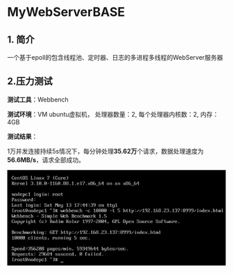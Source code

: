 # MyWebServerBASE

## 1. 简介

一个基于epoll的包含线程池、定时器、日志的多进程多线程的WebServer服务器

## 2.压力测试

**测试工具**：Webbench 

**测试环境**：VM ubuntu虚拟机， 处理器数量：2, 每个处理器内核数：2, 内存：4GB 

**测试结果**：

​	1万并发连接持续5s情况下，每分钟处理**35.62万**个请求，数据处理速度为**56.6MB/s**，请求全部成功。

![image-20230513183335891](./newres.png)

​	
